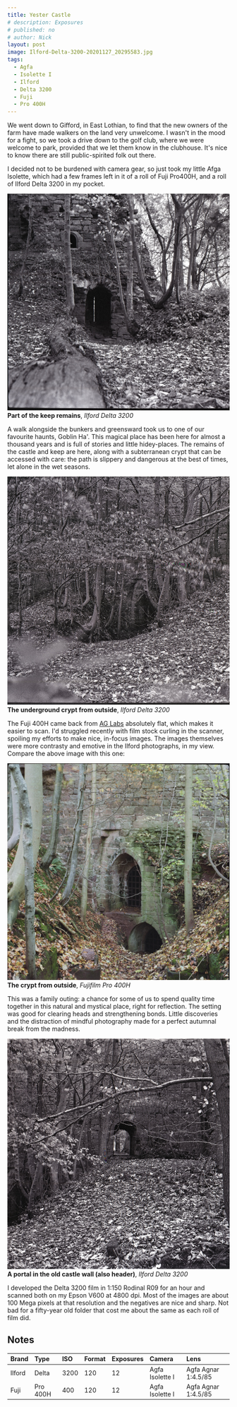```yaml
---
title: Yester Castle
# description: Exposures
# published: no
# author: Nick
layout: post
image: Ilford-Delta-3200-20201127_20295583.jpg
tags:
  - Agfa
  - Isolette I
  - Ilford
  - Delta 3200
  - Fuji
  - Pro 400H
---
```

We went down to Gifford, in East Lothian, to find that the new owners of the farm have made walkers on the land very unwelcome. I wasn't in the mood for a fight, so we took a drive down to the golf club, where we were welcome to park, provided that we let them know in the clubhouse. It's nice to know there are still public-spirited folk out there.

I decided not to be burdened with camera gear, so just took my little Afga Isolette, which had a few frames left in it of a roll of Fuji Pro400H, and a roll of Ilford Delta 3200 in my pocket.

![](/img/Ilford-Delta-3200-20201127_20085880.jpg)
**Part of the keep remains**, *Ilford Delta 3200*

A walk alongside the bunkers and greensward took us to one of our favourite haunts, Goblin Ha'. This magical place has been here for almost a thousand years and is full of stories and little hidey-places. The remains of the castle and keep are here, along with a subterranean crypt that can be accessed with care: the path is slippery and dangerous at the best of times, let alone in the wet seasons.

![](/img/Ilford-Delta-3200-20201127_20114793.jpg)
**The underground crypt from outside**, *Ilford Delta 3200*

The Fuji 400H came back from [AG Labs](https://www.ag-photolab.co.uk/) absolutely flat, which makes it easier to scan. I'd struggled recently with film stock curling in the scanner, spoiling my efforts to make nice, in-focus images. The images themselves were more contrasty and emotive in the Ilford photographs, in my view. Compare the above image with this one:

![](/img/Fujifilm-Pro400H-20201207_18485469.jpg)
**The crypt from outside**, *Fujifilm Pro 400H*

This was a family outing: a chance for some of us to spend quality time together in this natural and mystical place, right for reflection. The setting was good for clearing heads and strengthening bonds. Little discoveries and the distraction of mindful photography made for a perfect autumnal break from the madness. 

![](/img/Ilford-Delta-3200-20201127_20271449.jpg)
**A portal in the old castle wall (also header)**, *Ilford Delta 3200*

I developed the Delta 3200 film in 1:150 Rodinal R09 for an hour and scanned both on my Epson V600 at 4800 dpi. Most of the images are about 100 Mega pixels at that resolution and the negatives are nice and sharp. Not bad for a fifty-year old folder that cost me about the same as each roll of film did.

## Notes

Brand|Type|ISO|Format|Exposures|Camera|Lens
:----|:---|:--|:-----|:--------|:-----|:----
Ilford|Delta|3200|120|12|Agfa Isolette I|Agfa Agnar 1:4.5/85
Fuji|Pro 400H|400|120|12|Agfa Isolette I|Agfa Agnar 1:4.5/85


